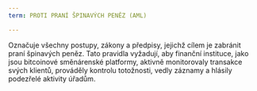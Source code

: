 ```yaml
---
term: PROTI PRANÍ ŠPINAVÝCH PENĚZ (AML)

---
```

Označuje všechny postupy, zákony a předpisy, jejichž cílem je zabránit praní špinavých peněz. Tato pravidla vyžadují, aby finanční instituce, jako jsou bitcoinové směnárenské platformy, aktivně monitorovaly transakce svých klientů, prováděly kontrolu totožnosti, vedly záznamy a hlásily podezřelé aktivity úřadům.